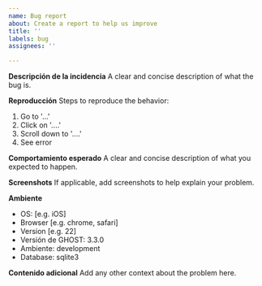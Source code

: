 ```yaml
---
name: Bug report
about: Create a report to help us improve
title: ''
labels: bug
assignees: ''

---
```


**Descripción de la incidencia**
A clear and concise description of what the bug is.

**Reproducción**
Steps to reproduce the behavior:
1. Go to '...'
2. Click on '....'
3. Scroll down to '....'
4. See error

**Comportamiento esperado**
A clear and concise description of what you expected to happen.

**Screenshots**
If applicable, add screenshots to help explain your problem.

**Ambiente**
 - OS: [e.g. iOS]
 - Browser [e.g. chrome, safari]
 - Version [e.g. 22]
 - Versión de GHOST: 3.3.0
 - Ambiente: development
 - Database: sqlite3

**Contenido adicional**
Add any other context about the problem here.
